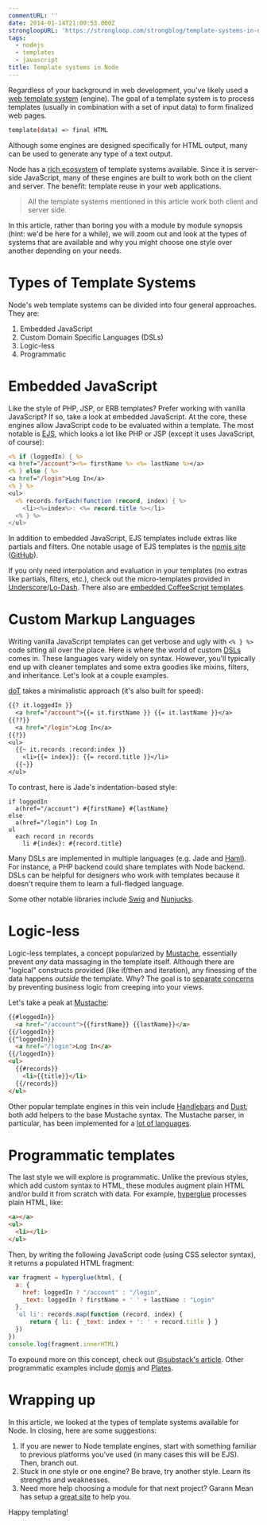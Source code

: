 ```yaml
---
commentURL: ''
date: 2014-01-14T21:00:53.000Z
strongloopURL: 'https://strongloop.com/strongblog/template-systems-in-node/'
tags:
  - nodejs
  - templates
  - javascript
title: Template systems in Node
---
```


Regardless of your background in web development, you've likely used a [web template system](http://en.wikipedia.org/wiki/Web_template_system) (engine). The goal of a template system is to process templates (usually in combination with a set of input data) to form finalized web pages.

```sh
template(data) => final HTML
```

Although some engines are designed specifically for HTML output, many can be used to generate any type of a text output.

Node has a [rich ecosystem](https://npmjs.org/search?q=template) of template systems available. Since it is server-side JavaScript, many of these engines are built to work both on the client and server. The benefit: template reuse in your web applications.

> All the template systems mentioned in this article work both client and server side.

In this article, rather than boring you with a module by module synopsis (hint: we'd be here for a while), we will zoom out and look at the types of systems that are available and why you might choose one style over another depending on your needs.

<span id="more-11237">
</span>

# Types of Template Systems

Node's web template systems can be divided into four general approaches. They are:

1. Embedded JavaScript
2. Custom Domain Specific Languages (DSLs)
3. Logic-less
4. Programmatic

# Embedded JavaScript

Like the style of PHP, JSP, or ERB templates? Prefer working with vanilla JavaScript? If so, take a look at embedded JavaScript. At the core, these engines allow JavaScript code to be evaluated within a template. The most notable is [EJS](https://github.com/visionmedia/ejs), which looks a lot like PHP or JSP (except it uses JavaScript, of course):

```jsp
<% if (loggedIn) { %>
<a href="/account"><%= firstName %> <%= lastName %></a>
<% } else { %>
<a href="/login">Log In</a>
<% } %>
<ul>
  <% records.forEach(function (record, index) { %>
    <li><%=index%>: <%= record.title %></li>
  <% } %>
</ul>
```

In addition to embedded JavaScript, EJS templates include extras like partials and filters. One notable usage of EJS templates is the [npmjs site](https://npmjs.org/) ([GitHub](https://github.com/isaacs/npm-www)).

If you only need interpolation and evaluation in your templates (no extras like partials, filters, etc.), check out the micro-templates provided in [Underscore](http://underscorejs.org/#template)/[Lo-Dash](http://lodash.com/docs#template). There also are [embedded CoffeeScript templates](https://github.com/sstephenson/eco).

# Custom Markup Languages

Writing vanilla JavaScript templates can get verbose and ugly with `<% } %>` code sitting all over the place. Here is where the world of custom [DSLs](http://en.wikipedia.org/wiki/Domain-specific_language) comes in. These languages vary widely on syntax. However, you'll typically end up with cleaner templates and some extra goodies like mixins, filters, and inheritance. Let's look at a couple examples.

[doT](http://olado.github.io/doT/) takes a minimalistic approach (it's also built for speed):

```jsp
{{? it.loggedIn }}
  <a href="/account">{{= it.firstName }} {{= it.lastName }}</a>
{{??}}
  <a href="/login">Log In</a>
{{?}}
<ul>
  {{~ it.records :record:index }}
    <li>{{= index}}: {{= record.title }}</li>
  {{~}}
</ul>
```

To contrast, here is Jade's indentation-based style:

```jade
if loggedIn
  a(href="/account") #{firstName} #{lastName}
else
  a(href="/login") Log In
ul
  each record in records
    li #{index}: #{record.title}
```

Many DSLs are implemented in multiple languages (e.g. Jade and [Haml](https://github.com/creationix/haml-js)). For instance, a PHP backend could share templates with Node backend. DSLs can be helpful for designers who work with templates because it doesn't require them to learn a full-fledged language.

Some other notable libraries include [Swig](http://paularmstrong.github.io/swig/) and [Nunjucks](http://jlongster.github.io/nunjucks/).

# Logic-less

Logic-less templates, a concept popularized by [Mustache](http://mustache.github.io/), essentially prevent _any_ data massaging in the template itself. Although there are "logical" constructs provided (like if/then and iteration), any finessing of the data happens _outside_ the template. Why? The goal is to [separate concerns](http://stackoverflow.com/questions/3896730/whats-the-advantage-of-logic-less-template-such-as-mustache) by preventing business logic from creeping into your views.

Let's take a peak at [Mustache](https://github.com/janl/mustache.js):

```html
{{#loggedIn}}
  <a href="/account">{{firstName}} {{lastName}}</a>
{{/loggedIn}}
{{^loggedIn}}
  <a href="/login">Log In</a>
{{/loggedIn}}
<ul>
  {{#records}}
    <li>{{title}}</li>
  {{/records}}
</ul>
```

Other popular template engines in this vein include [Handlebars](http://handlebarsjs.com/) and [Dust](http://linkedin.github.io/dustjs/); both add helpers to the base Mustache syntax. The Mustache parser, in particular, has been implemented for a [lot of languages](http://mustache.github.io/).

# Programmatic templates

The last style we will explore is programmatic. Unlike the previous styles, which add custom syntax to HTML, these modules augment plain HTML and/or build it from scratch with data. For example, [hyperglue](https://github.com/substack/hyperglue) processes plain HTML, like:

```html
<a></a>
<ul>
  <li></li>
</ul>
```

Then, by writing the following JavaScript code (using CSS selector syntax), it returns a populated HTML fragment:

```javascript
var fragment = hyperglue(html, {
  a: {
    href: loggedIn ? "/account" : "/login",
    _text: loggedIn ? firstName + ' ' + lastName : "Login"
  },
  'ul li': records.map(function (record, index) {
      return { li: { _text: index + ': ' + record.title } }
  })
})
console.log(fragment.innerHTML)
```

To expound more on this concept, check out [@substack's article](http://substack.net/shared_rendering_in_node_and_the_browser). Other programmatic examples include [domjs](https://github.com/medikoo/domjs) and [Plates](https://github.com/flatiron/plates).

# Wrapping up

In this article, we looked at the types of template systems available for Node. In closing, here are some suggestions:

1. If you are newer to Node template engines, start with something familiar to previous platforms you've used (in many cases this will be EJS). Then, branch out.
2. Stuck in one style or one engine? Be brave, try another style. Learn its strengths and weaknesses.
3. Need more help choosing a module for that next project? Garann Mean has setup a [great site](http://garann.github.io/template-chooser/) to help you.

Happy templating!
